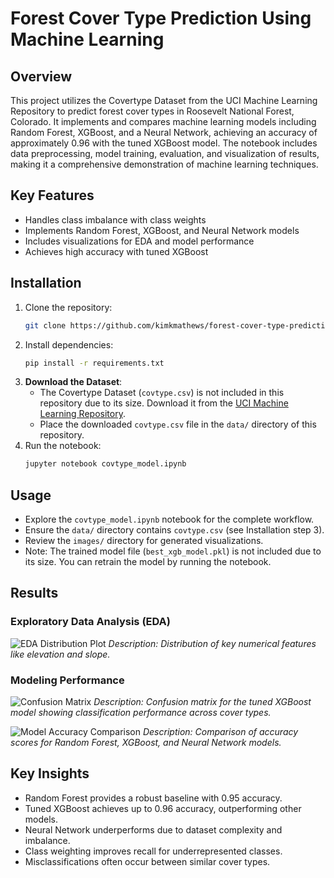 # Forest Cover Type Prediction Using Machine Learning

## Overview
This project utilizes the Covertype Dataset from the UCI Machine Learning Repository to predict forest cover types in Roosevelt National Forest, Colorado. It implements and compares machine learning models including Random Forest, XGBoost, and a Neural Network, achieving an accuracy of approximately 0.96 with the tuned XGBoost model. The notebook includes data preprocessing, model training, evaluation, and visualization of results, making it a comprehensive demonstration of machine learning techniques.

## Key Features
- Handles class imbalance with class weights
- Implements Random Forest, XGBoost, and Neural Network models
- Includes visualizations for EDA and model performance
- Achieves high accuracy with tuned XGBoost

## Installation
1. Clone the repository:
   ```bash
   git clone https://github.com/kimkmathews/forest-cover-type-prediction.git
   ```
2. Install dependencies:
   ```bash
   pip install -r requirements.txt
   ```
3. **Download the Dataset**:
   - The Covertype Dataset (`covtype.csv`) is not included in this repository due to its size. Download it from the [UCI Machine Learning Repository](https://archive.ics.uci.edu/ml/datasets/Covertype).
   - Place the downloaded `covtype.csv` file in the `data/` directory of this repository.
4. Run the notebook:
   ```bash
   jupyter notebook covtype_model.ipynb
   ```

## Usage
- Explore the `covtype_model.ipynb` notebook for the complete workflow.
- Ensure the `data/` directory contains `covtype.csv` (see Installation step 3).
- Review the `images/` directory for generated visualizations.
- Note: The trained model file (`best_xgb_model.pkl`) is not included due to its size. You can retrain the model by running the notebook.

## Results
### Exploratory Data Analysis (EDA)
![EDA Distribution Plot](images/eda_distribution.png)
*Description: Distribution of key numerical features like elevation and slope.*

### Modeling Performance
![Confusion Matrix](images/confusion_matrix.png)
*Description: Confusion matrix for the tuned XGBoost model showing classification performance across cover types.*

![Model Accuracy Comparison](images/model_accuracy_comparison.png)
*Description: Comparison of accuracy scores for Random Forest, XGBoost, and Neural Network models.*

## Key Insights
- Random Forest provides a robust baseline with 0.95 accuracy.
- Tuned XGBoost achieves up to 0.96 accuracy, outperforming other models.
- Neural Network underperforms due to dataset complexity and imbalance.
- Class weighting improves recall for underrepresented classes.
- Misclassifications often occur between similar cover types.
